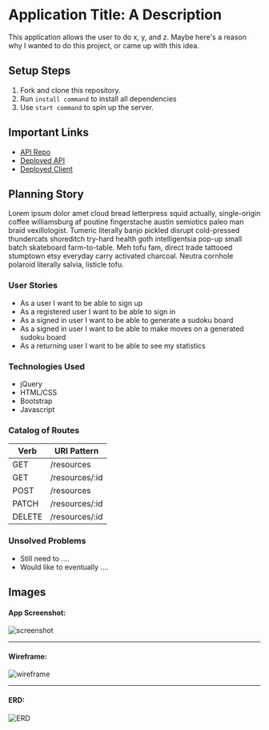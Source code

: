 # Application Title: A Description

This application allows the user to do x, y, and z. Maybe here's a reason why I
wanted to do this project, or came up with this idea.

## Setup Steps

1. Fork and clone this repository.
1. Run `install command` to install all dependencies
1. Use `start command` to spin up the server.

## Important Links

- [API Repo](https://github.com/luckyswims/sudoku-api)
- [Deployed API](https://luckyswims-sudoku.herokuapp.com/)
- [Deployed Client](https://luckyswims.github.io/sudoku-client/#/)

## Planning Story

Lorem ipsum dolor amet cloud bread letterpress squid actually, single-origin coffee williamsburg af poutine fingerstache austin semiotics paleo man braid vexillologist. Tumeric literally banjo pickled disrupt cold-pressed thundercats shoreditch try-hard health goth intelligentsia pop-up small batch skateboard farm-to-table. Meh tofu fam, direct trade tattooed stumptown etsy everyday carry activated charcoal. Neutra cornhole polaroid literally salvia, listicle tofu.

### User Stories

- As a user I want to be able to sign up
- As a registered user I want to be able to sign in
- As a signed in user I want to be able to generate a sudoku board
- As a signed in user I want to be able to make moves on a generated sudoku board
- As a returning user I want to be able to see my statistics

### Technologies Used

- jQuery
- HTML/CSS
- Bootstrap
- Javascript

### Catalog of Routes

Verb         |	URI Pattern
------------ | -------------
GET | /resources
GET | /resources/:id
POST | /resources
PATCH | /resources/:id
DELETE | /resources/:id

### Unsolved Problems

- Still need to ....
- Would like to eventually ....

## Images

#### App Screenshot:
![screenshot](https://media.idownloadblog.com/wp-content/uploads/2017/07/Select-Instagram-story-to-save-to-iPhone.jpeg)

---

#### Wireframe:
![wireframe](https://lucidchart.zendesk.com/hc/article_attachments/360001080866/Facebook_Wireframe_-_New_Page.png)

---

#### ERD:
![ERD](https://www.smartdraw.com/entity-relationship-diagram/img/cardinality.jpg?bn=1510011144)
